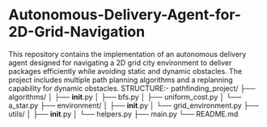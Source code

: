 # Autonomous-Delivery-Agent-for-2D-Grid-Navigation
This repository contains the implementation of an autonomous delivery agent designed for navigating a 2D grid city environment to deliver packages efficiently while avoiding static and dynamic obstacles. The project includes multiple path planning algorithms and a replanning capability for dynamic obstacles.
STRUCTURE:-
pathfinding_project/
├── algorithms/
│   ├── __init__.py
│   ├── bfs.py
│   ├── uniform_cost.py
│   └── a_star.py
├── environment/
│   ├── __init__.py
│   └── grid_environment.py
├── utils/
│   ├── __init__.py
│   └── helpers.py
├── main.py
└── README.md
